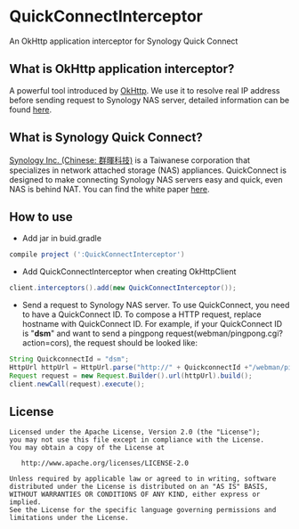 QuickConnectInterceptor
=======================

An OkHttp application interceptor for Synology Quick Connect

What is OkHttp application interceptor?
---------------------------------------

A powerful tool introduced by [OkHttp][okhttp]. We use it to resolve real IP address before sending request to Synology NAS server, detailed information can be found [here][interceptor].


What is Synology Quick Connect?
-------------------------------

[Synology Inc. (Chinese: 群暉科技)][synology] is a Taiwanese corporation that specializes in network attached storage (NAS) appliances.
QuickConnect is designed to make connecting Synology NAS servers easy and quick, even NAS is behind NAT. You can find the white paper [here][quickconnect].


How to use
----------

- Add jar in buid.gradle
```groovy
compile project (':QuickConnectInterceptor')
```

- Add QuickConnectInterceptor when creating OkHttpClient
```java
client.interceptors().add(new QuickConnectInterceptor());
```

- Send a request to Synology NAS server. 
To use QuickConnect, you need to have a QuickConnect ID. To compose a HTTP request, replace hostname with QuickConnect ID.
For example, if your QuickConnect ID is "**dsm**" and want to send a pingpong request(webman/pingpong.cgi?action=cors), the request should be looked like:
```java
String QuickconnectId = "dsm";
HttpUrl httpUrl = HttpUrl.parse("http://" + QuickconnectId +"/webman/pingpong.cgi?action=cors");
Request request = new Request.Builder().url(httpUrl).build();
client.newCall(request).execute();
```


License
-------

    Licensed under the Apache License, Version 2.0 (the "License");
    you may not use this file except in compliance with the License.
    You may obtain a copy of the License at

       http://www.apache.org/licenses/LICENSE-2.0

    Unless required by applicable law or agreed to in writing, software
    distributed under the License is distributed on an "AS IS" BASIS,
    WITHOUT WARRANTIES OR CONDITIONS OF ANY KIND, either express or implied.
    See the License for the specific language governing permissions and 
    limitations under the License.


[okhttp]: http://square.github.io/okhttp/
[interceptor]: https://github.com/square/okhttp/wiki/Interceptors
[synology]: https://www.synology.com
[quickconnect]: https://global.download.synology.com/download/Document/WhitePaper/Synology_QuickConnect_White_Paper.pdf
